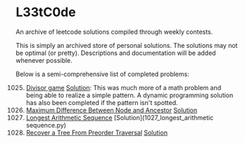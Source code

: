 # L33tC0de

An archive of leetcode solutions compiled through weekly contests.

This is simply an archived store of personal solutions. The solutions may not be optimal (or pretty). Descriptions and documentation will be added whenever possible.

Below is a semi-comprehensive list of completed problems:

1025. [Divisor game](https://leetcode.com/problems/divisor-game/) [Solution](1025_divisor_game.py): This was much more of a math problem and being able to realize a simple pattern. A dynamic programming solution has also been completed if the pattern isn't spotted.
1026. [Maximum Difference Between Node and Ancestor](https://leetcode.com/problems/maximum-difference-between-node-and-ancestor/) [Solution](1026_max_ancestor_difference.py)
1027. [Longest Arithmetic Sequence](https://leetcode.com/problems/longest-arithmetic-sequence/) [Solution](1027_longest_arithmetic sequence.py)
1028. [Recover a Tree From Preorder Traversal](https://leetcode.com/problems/recover-a-tree-from-preorder-traversal/) [Solution](1028_recover_from_preorder_traversal.py)




